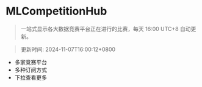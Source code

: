 # MLCompetitionHub

> 一站式显示各大数据竞赛平台正在进行的比赛，每天 16:00 UTC+8 自动更新。
  
> 更新时间: 2024-11-07T16:00:12+0800 

* 多家竞赛平台
* 多种订阅方式
* 下拉查看更多